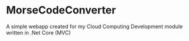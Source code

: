 # MorseCodeConverter
A simple webapp created for my Cloud Computing Development module written in .Net Core (MVC)
